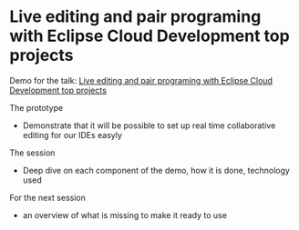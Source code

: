 # Live editing and pair programing with Eclipse Cloud Development top projects

Demo for the talk: [Live editing and pair programing with Eclipse Cloud Development top projects](https://www.eclipsecon.org/france2015/session/live-editing-and-pair-programing-eclipse-cloud-development-top-projects)

The prototype
- Demonstrate that it will be possible to set up real time collaborative editing for our IDEs easyly

The session
- Deep dive on each component of the demo, how it is done, technology used

For the next session
- an overview of what is missing to make it ready to use




